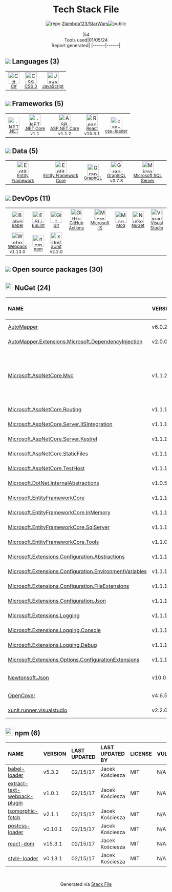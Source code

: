 <!--
&lt;--- Readme.md Snippet without images Start ---&gt;
## Tech Stack
2lambda123/StarWars is built on the following main stack:

- [.NET](http://www.microsoft.com/net/) – Frameworks (Full Stack)
- [C#](http://csharp.net) – Languages
- [React](https://reactjs.org/) – Javascript UI Libraries
- [Microsoft SQL Server](http://microsoft.com/sqlserver) – Databases
- [Microsoft IIS](http://www.iis.net/) – Web Servers
- [JavaScript](https://developer.mozilla.org/en-US/docs/Web/JavaScript) – Languages
- [Visual Studio](http://msdn.microsoft.com/en-us/vstudio/aa718325.aspx) – Integrated Development Environment
- [Moq](https://github.com/Moq/moq4) – Testing Frameworks
- [Webpack](http://webpack.js.org) – JS Build Tools / JS Task Runners
- [Babel](http://babeljs.io/) – JavaScript Compilers
- [xUnit](http://xunit.github.io/) – Testing Frameworks
- [Entity Framework](https://docs.microsoft.com/en-us/aspnet/entity-framework) – Object Relational Mapper (ORM)
- [ESLint](http://eslint.org/) – Code Review
- [GraphQL](http://graphql.org/) – Query Languages
- [.NET Core](https://docs.microsoft.com/en-us/dotnet/core/) – Frameworks (Full Stack)
- [GraphiQL](https://github.com/graphql/graphiql) – Database Tools
- [css-loader](https://github.com/webpack-contrib/css-loader) – CSS Pre-processors / Extensions
- [Entity Framework Core](https://docs.microsoft.com/en-us/ef/core/) – Object Relational Mapper (ORM)
- [ASP.NET Core](docs.microsoft.com/en-us/aspnet/core/) – Frameworks (Full Stack)
- [GitHub Actions](https://github.com/features/actions) – Continuous Integration

Full tech stack [here](/techstack.md)

&lt;--- Readme.md Snippet without images End ---&gt;

&lt;--- Readme.md Snippet with images Start ---&gt;
## Tech Stack
2lambda123/StarWars is built on the following main stack:

- <img width='25' height='25' src='https://img.stackshare.io/service/1014/IoPy1dce_400x400.png' alt='.NET'/> [.NET](http://www.microsoft.com/net/) – Frameworks (Full Stack)
- <img width='25' height='25' src='https://img.stackshare.io/service/1015/1200px-C_Sharp_wordmark.svg.png' alt='C#'/> [C#](http://csharp.net) – Languages
- <img width='25' height='25' src='https://img.stackshare.io/service/1020/OYIaJ1KK.png' alt='React'/> [React](https://reactjs.org/) – Javascript UI Libraries
- <img width='25' height='25' src='https://img.stackshare.io/service/1027/sql_server.png' alt='Microsoft SQL Server'/> [Microsoft SQL Server](http://microsoft.com/sqlserver) – Databases
- <img width='25' height='25' src='https://img.stackshare.io/service/1056/J5gFiHbG.png' alt='Microsoft IIS'/> [Microsoft IIS](http://www.iis.net/) – Web Servers
- <img width='25' height='25' src='https://img.stackshare.io/service/1209/javascript.jpeg' alt='JavaScript'/> [JavaScript](https://developer.mozilla.org/en-US/docs/Web/JavaScript) – Languages
- <img width='25' height='25' src='https://img.stackshare.io/service/1451/SR2hUhQN.png' alt='Visual Studio'/> [Visual Studio](http://msdn.microsoft.com/en-us/vstudio/aa718325.aspx) – Integrated Development Environment
- <img width='25' height='25' src='https://img.stackshare.io/service/1628/1434934.png' alt='Moq'/> [Moq](https://github.com/Moq/moq4) – Testing Frameworks
- <img width='25' height='25' src='https://img.stackshare.io/service/1682/IMG_4636.PNG' alt='Webpack'/> [Webpack](http://webpack.js.org) – JS Build Tools / JS Task Runners
- <img width='25' height='25' src='https://img.stackshare.io/service/2739/-1wfGjNw.png' alt='Babel'/> [Babel](http://babeljs.io/) – JavaScript Compilers
- <img width='25' height='25' src='https://img.stackshare.io/service/3077/ca5a327feb49ddfe1f4b11548907e5a1_400x400.png' alt='xUnit'/> [xUnit](http://xunit.github.io/) – Testing Frameworks
- <img width='25' height='25' src='https://img.stackshare.io/service/3251/no-img-open-source.png' alt='Entity Framework'/> [Entity Framework](https://docs.microsoft.com/en-us/aspnet/entity-framework) – Object Relational Mapper (ORM)
- <img width='25' height='25' src='https://img.stackshare.io/service/3337/Q4L7Jncy.jpg' alt='ESLint'/> [ESLint](http://eslint.org/) – Code Review
- <img width='25' height='25' src='https://img.stackshare.io/service/3820/12972006.png' alt='GraphQL'/> [GraphQL](http://graphql.org/) – Query Languages
- <img width='25' height='25' src='https://img.stackshare.io/service/6403/default_91fc1f0ee315262794273aa1387eaf8fed8436e6.png' alt='.NET Core'/> [.NET Core](https://docs.microsoft.com/en-us/dotnet/core/) – Frameworks (Full Stack)
- <img width='25' height='25' src='https://img.stackshare.io/service/7879/GraphiQL.png' alt='GraphiQL'/> [GraphiQL](https://github.com/graphql/graphiql) – Database Tools
- <img width='25' height='25' src='https://img.stackshare.io/service/8074/default_d2b16fd6997fb2e164de645a34f9b8d5a880d999.png' alt='css-loader'/> [css-loader](https://github.com/webpack-contrib/css-loader) – CSS Pre-processors / Extensions
- <img width='25' height='25' src='https://img.stackshare.io/service/10254/no-img-open-source.png' alt='Entity Framework Core'/> [Entity Framework Core](https://docs.microsoft.com/en-us/ef/core/) – Object Relational Mapper (ORM)
- <img width='25' height='25' src='https://img.stackshare.io/service/11331/asp.net-core.png' alt='ASP.NET Core'/> [ASP.NET Core](docs.microsoft.com/en-us/aspnet/core/) – Frameworks (Full Stack)
- <img width='25' height='25' src='https://img.stackshare.io/service/11563/actions.png' alt='GitHub Actions'/> [GitHub Actions](https://github.com/features/actions) – Continuous Integration

Full tech stack [here](/techstack.md)

&lt;--- Readme.md Snippet with images End ---&gt;
-->
<div align="center">

# Tech Stack File
![](https://img.stackshare.io/repo.svg "repo") [2lambda123/StarWars](https://github.com/2lambda123/StarWars)![](https://img.stackshare.io/public_badge.svg "public")
<br/><br/>
|54<br/>Tools used|01/05/24 <br/>Report generated|
|------|------|
</div>

## <img src='https://img.stackshare.io/languages.svg'/> Languages (3)
<table><tr>
  <td align='center'>
  <img width='36' height='36' src='https://img.stackshare.io/service/1015/1200px-C_Sharp_wordmark.svg.png' alt='C#'>
  <br>
  <sub><a href="http://csharp.net">C#</a></sub>
  <br>
  <sub></sub>
</td>

<td align='center'>
  <img width='36' height='36' src='https://img.stackshare.io/service/6727/css.png' alt='CSS 3'>
  <br>
  <sub><a href="https://developer.mozilla.org/en-US/docs/Web/CSS/CSS3">CSS 3</a></sub>
  <br>
  <sub></sub>
</td>

<td align='center'>
  <img width='36' height='36' src='https://img.stackshare.io/service/1209/javascript.jpeg' alt='JavaScript'>
  <br>
  <sub><a href="https://developer.mozilla.org/en-US/docs/Web/JavaScript">JavaScript</a></sub>
  <br>
  <sub></sub>
</td>

</tr>
</table>

## <img src='https://img.stackshare.io/frameworks.svg'/> Frameworks (5)
<table><tr>
  <td align='center'>
  <img width='36' height='36' src='https://img.stackshare.io/service/1014/IoPy1dce_400x400.png' alt='.NET'>
  <br>
  <sub><a href="http://www.microsoft.com/net/">.NET</a></sub>
  <br>
  <sub></sub>
</td>

<td align='center'>
  <img width='36' height='36' src='https://img.stackshare.io/service/6403/default_91fc1f0ee315262794273aa1387eaf8fed8436e6.png' alt='.NET Core'>
  <br>
  <sub><a href="https://docs.microsoft.com/en-us/dotnet/core/">.NET Core</a></sub>
  <br>
  <sub>v1.1</sub>
</td>

<td align='center'>
  <img width='36' height='36' src='https://img.stackshare.io/service/11331/asp.net-core.png' alt='ASP.NET Core'>
  <br>
  <sub><a href="docs.microsoft.com/en-us/aspnet/core/">ASP.NET Core</a></sub>
  <br>
  <sub>v1.1.2</sub>
</td>

<td align='center'>
  <img width='36' height='36' src='https://img.stackshare.io/service/1020/OYIaJ1KK.png' alt='React'>
  <br>
  <sub><a href="https://reactjs.org/">React</a></sub>
  <br>
  <sub>v15.3.1</sub>
</td>

<td align='center'>
  <img width='36' height='36' src='https://img.stackshare.io/service/8074/default_d2b16fd6997fb2e164de645a34f9b8d5a880d999.png' alt='css-loader'>
  <br>
  <sub><a href="https://github.com/webpack-contrib/css-loader">css-loader</a></sub>
  <br>
  <sub></sub>
</td>

</tr>
</table>

## <img src='https://img.stackshare.io/databases.svg'/> Data (5)
<table><tr>
  <td align='center'>
  <img width='36' height='36' src='https://img.stackshare.io/service/3251/no-img-open-source.png' alt='Entity Framework'>
  <br>
  <sub><a href="https://docs.microsoft.com/en-us/aspnet/entity-framework">Entity Framework</a></sub>
  <br>
  <sub></sub>
</td>

<td align='center'>
  <img width='36' height='36' src='https://img.stackshare.io/service/10254/no-img-open-source.png' alt='Entity Framework Core'>
  <br>
  <sub><a href="https://docs.microsoft.com/en-us/ef/core/">Entity Framework Core</a></sub>
  <br>
  <sub></sub>
</td>

<td align='center'>
  <img width='36' height='36' src='https://img.stackshare.io/service/3820/12972006.png' alt='GraphQL'>
  <br>
  <sub><a href="http://graphql.org/">GraphQL</a></sub>
  <br>
  <sub></sub>
</td>

<td align='center'>
  <img width='36' height='36' src='https://img.stackshare.io/service/7879/GraphiQL.png' alt='GraphiQL'>
  <br>
  <sub><a href="https://github.com/graphql/graphiql">GraphiQL</a></sub>
  <br>
  <sub>v0.7.8</sub>
</td>

<td align='center'>
  <img width='36' height='36' src='https://img.stackshare.io/service/1027/sql_server.png' alt='Microsoft SQL Server'>
  <br>
  <sub><a href="http://microsoft.com/sqlserver">Microsoft SQL Server</a></sub>
  <br>
  <sub></sub>
</td>

</tr>
</table>

## <img src='https://img.stackshare.io/devops.svg'/> DevOps (11)
<table><tr>
  <td align='center'>
  <img width='36' height='36' src='https://img.stackshare.io/service/2739/-1wfGjNw.png' alt='Babel'>
  <br>
  <sub><a href="http://babeljs.io/">Babel</a></sub>
  <br>
  <sub></sub>
</td>

<td align='center'>
  <img width='36' height='36' src='https://img.stackshare.io/service/3337/Q4L7Jncy.jpg' alt='ESLint'>
  <br>
  <sub><a href="http://eslint.org/">ESLint</a></sub>
  <br>
  <sub></sub>
</td>

<td align='center'>
  <img width='36' height='36' src='https://img.stackshare.io/service/1046/git.png' alt='Git'>
  <br>
  <sub><a href="http://git-scm.com/">Git</a></sub>
  <br>
  <sub></sub>
</td>

<td align='center'>
  <img width='36' height='36' src='https://img.stackshare.io/service/11563/actions.png' alt='GitHub Actions'>
  <br>
  <sub><a href="https://github.com/features/actions">GitHub Actions</a></sub>
  <br>
  <sub></sub>
</td>

<td align='center'>
  <img width='36' height='36' src='https://img.stackshare.io/service/1056/J5gFiHbG.png' alt='Microsoft IIS'>
  <br>
  <sub><a href="http://www.iis.net/">Microsoft IIS</a></sub>
  <br>
  <sub></sub>
</td>

<td align='center'>
  <img width='36' height='36' src='https://img.stackshare.io/service/1628/1434934.png' alt='Moq'>
  <br>
  <sub><a href="https://github.com/Moq/moq4">Moq</a></sub>
  <br>
  <sub></sub>
</td>

<td align='center'>
  <img width='36' height='36' src='https://img.stackshare.io/service/2637/6I3oEOP4_400x400.jpg' alt='NuGet'>
  <br>
  <sub><a href="https://www.nuget.org/">NuGet</a></sub>
  <br>
  <sub></sub>
</td>

<td align='center'>
  <img width='36' height='36' src='https://img.stackshare.io/service/1451/SR2hUhQN.png' alt='Visual Studio'>
  <br>
  <sub><a href="http://msdn.microsoft.com/en-us/vstudio/aa718325.aspx">Visual Studio</a></sub>
  <br>
  <sub></sub>
</td>

</tr>
<tr>
  <td align='center'>
  <img width='36' height='36' src='https://img.stackshare.io/service/1682/IMG_4636.PNG' alt='Webpack'>
  <br>
  <sub><a href="http://webpack.js.org">Webpack</a></sub>
  <br>
  <sub>v1.13.0</sub>
</td>

<td align='center'>
  <img width='36' height='36' src='https://img.stackshare.io/service/1120/lejvzrnlpb308aftn31u.png' alt='npm'>
  <br>
  <sub><a href="https://www.npmjs.com/">npm</a></sub>
  <br>
  <sub></sub>
</td>

<td align='center'>
  <img width='36' height='36' src='https://img.stackshare.io/service/3077/ca5a327feb49ddfe1f4b11548907e5a1_400x400.png' alt='xUnit'>
  <br>
  <sub><a href="http://xunit.github.io/">xUnit</a></sub>
  <br>
  <sub>v2.2.0</sub>
</td>

</tr>
</table>


## <img src='https://img.stackshare.io/group.svg' /> Open source packages (30)</h2>

## <img width='24' height='24' src='https://img.stackshare.io/service/2637/6I3oEOP4_400x400.jpg'/> NuGet (24)

|NAME|VERSION|LAST UPDATED|LAST UPDATED BY|LICENSE|VULNERABILITIES|
|:------|:------|:------|:------|:------|:------|
|[AutoMapper](https://www.nuget.org/AutoMapper)|v6.0.2|03/25/17|Jacek Kościesza |MIT|N/A|
|[AutoMapper.Extensions.Microsoft.DependencyInjection](https://www.nuget.org/AutoMapper.Extensions.Microsoft.DependencyInjection)|v2.0.0|03/25/17|Jacek Kościesza |N/A|N/A|
|[Microsoft.AspNetCore.Mvc](https://www.nuget.org/Microsoft.AspNetCore.Mvc)|v1.1.2|03/25/17|Jacek Kościesza |N/A|[CVE-2017-0249](https://github.com/advisories/GHSA-qhqf-ghgh-x2m4) (High)<br/>[CVE-2017-0247](https://github.com/advisories/GHSA-6xh7-4v2w-36q6) (High)<br/>[CVE-2017-0248](https://github.com/advisories/GHSA-ch6p-4jcm-h8vh) (Moderate)<br/>[CVE-2017-0256](https://github.com/advisories/GHSA-j8f4-2w4p-mhjc) (Moderate)|
|[Microsoft.AspNetCore.Routing](https://www.nuget.org/Microsoft.AspNetCore.Routing)|v1.1.1|03/25/17|Jacek Kościesza |N/A|N/A|
|[Microsoft.AspNetCore.Server.IISIntegration](https://www.nuget.org/Microsoft.AspNetCore.Server.IISIntegration)|v1.1.1|03/25/17|Jacek Kościesza |N/A|N/A|
|[Microsoft.AspNetCore.Server.Kestrel](https://www.nuget.org/Microsoft.AspNetCore.Server.Kestrel)|v1.1.1|03/25/17|Jacek Kościesza |N/A|N/A|
|[Microsoft.AspNetCore.StaticFiles](https://www.nuget.org/Microsoft.AspNetCore.StaticFiles)|v1.1.1|03/25/17|Jacek Kościesza |N/A|N/A|
|[Microsoft.AspNetCore.TestHost](https://www.nuget.org/Microsoft.AspNetCore.TestHost)|v1.1.1|03/11/17|Jacek Kościesza |Apache-2.0|N/A|
|[Microsoft.DotNet.InternalAbstractions](https://www.nuget.org/Microsoft.DotNet.InternalAbstractions)|v1.0.500|03/11/17|Jacek Kościesza |N/A|N/A|
|[Microsoft.EntityFrameworkCore](https://www.nuget.org/Microsoft.EntityFrameworkCore)|v1.1.1|03/11/17|Jacek Kościesza |Apache-2.0|N/A|
|[Microsoft.EntityFrameworkCore.InMemory](https://www.nuget.org/Microsoft.EntityFrameworkCore.InMemory)|v1.1.1|03/25/17|Jacek Kościesza |Apache-2.0|N/A|
|[Microsoft.EntityFrameworkCore.SqlServer](https://www.nuget.org/Microsoft.EntityFrameworkCore.SqlServer)|v1.1.1|03/11/17|Jacek Kościesza |Apache-2.0|N/A|
|[Microsoft.EntityFrameworkCore.Tools](https://www.nuget.org/Microsoft.EntityFrameworkCore.Tools)|v1.1.0|03/11/17|Jacek Kościesza |Apache-2.0|N/A|
|[Microsoft.Extensions.Configuration.Abstractions](https://www.nuget.org/Microsoft.Extensions.Configuration.Abstractions)|v1.1.1|03/11/17|Jacek Kościesza |Apache-2.0|N/A|
|[Microsoft.Extensions.Configuration.EnvironmentVariables](https://www.nuget.org/Microsoft.Extensions.Configuration.EnvironmentVariables)|v1.1.1|03/25/17|Jacek Kościesza |Apache-2.0|N/A|
|[Microsoft.Extensions.Configuration.FileExtensions](https://www.nuget.org/Microsoft.Extensions.Configuration.FileExtensions)|v1.1.1|03/25/17|Jacek Kościesza |Apache-2.0|N/A|
|[Microsoft.Extensions.Configuration.Json](https://www.nuget.org/Microsoft.Extensions.Configuration.Json)|v1.1.1|03/25/17|Jacek Kościesza |Apache-2.0|N/A|
|[Microsoft.Extensions.Logging](https://www.nuget.org/Microsoft.Extensions.Logging)|v1.1.1|03/25/17|Jacek Kościesza |Apache-2.0|N/A|
|[Microsoft.Extensions.Logging.Console](https://www.nuget.org/Microsoft.Extensions.Logging.Console)|v1.1.1|03/25/17|Jacek Kościesza |Apache-2.0|N/A|
|[Microsoft.Extensions.Logging.Debug](https://www.nuget.org/Microsoft.Extensions.Logging.Debug)|v1.1.1|03/25/17|Jacek Kościesza |Apache-2.0|N/A|
|[Microsoft.Extensions.Options.ConfigurationExtensions](https://www.nuget.org/Microsoft.Extensions.Options.ConfigurationExtensions)|v1.1.1|03/25/17|Jacek Kościesza |Apache-2.0|N/A|
|[Newtonsoft.Json](https://www.nuget.org/Newtonsoft.Json)|v10.0.1|03/25/17|Jacek Kościesza |MIT|[](https://github.com/advisories/GHSA-8rfx-6mr3-5jh3) (High)<br/>[CVE-2024-21907](https://github.com/advisories/GHSA-5crp-9r3c-p9vr) (High)|
|[OpenCover](https://www.nuget.org/OpenCover)|v4.6.519|02/22/17|Jacek Kościesza |MIT|N/A|
|[xunit.runner.visualstudio](https://www.nuget.org/xunit.runner.visualstudio)|v2.2.0|02/20/17|Jacek Kościesza |Other|N/A|


## <img width='24' height='24' src='https://img.stackshare.io/service/1120/lejvzrnlpb308aftn31u.png'/> npm (6)

|NAME|VERSION|LAST UPDATED|LAST UPDATED BY|LICENSE|VULNERABILITIES|
|:------|:------|:------|:------|:------|:------|
|[babel-loader](https://www.npmjs.com/babel-loader)|v5.3.2|02/15/17|Jacek Kościesza |MIT|N/A|
|[extract-text-webpack-plugin](https://www.npmjs.com/extract-text-webpack-plugin)|v1.0.1|02/15/17|Jacek Kościesza |MIT|N/A|
|[isomorphic-fetch](https://www.npmjs.com/isomorphic-fetch)|v2.1.1|02/15/17|Jacek Kościesza |MIT|N/A|
|[postcss-loader](https://www.npmjs.com/postcss-loader)|v0.10.1|02/15/17|Jacek Kościesza |MIT|N/A|
|[react-dom](https://www.npmjs.com/react-dom)|v15.3.1|02/15/17|Jacek Kościesza |MIT|N/A|
|[style-loader](https://www.npmjs.com/style-loader)|v0.13.1|02/15/17|Jacek Kościesza |MIT|N/A|

<br/>
<div align='center'>

Generated via [Stack File](https://github.com/marketplace/stack-file)

